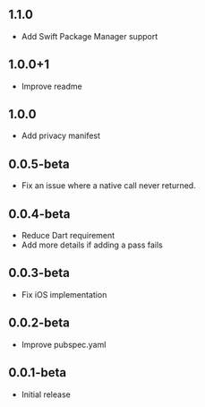 ## 1.1.0

* Add Swift Package Manager support

## 1.0.0+1

* Improve readme

## 1.0.0

* Add privacy manifest

## 0.0.5-beta

* Fix an issue where a native call never returned.

## 0.0.4-beta

* Reduce Dart requirement
* Add more details if adding a pass fails

## 0.0.3-beta

* Fix iOS implementation

## 0.0.2-beta

* Improve pubspec.yaml

## 0.0.1-beta

* Initial release
